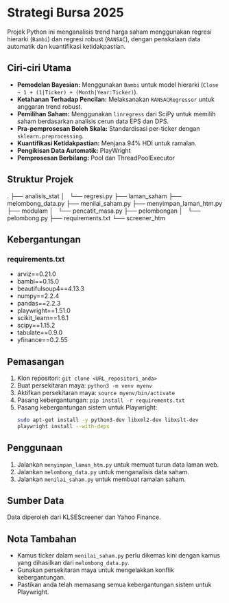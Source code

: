 # Strategi Bursa 2025

Projek Python ini menganalisis trend harga saham menggunakan regresi hierarki (`Bambi`) dan regresi robust (`RANSAC`), dengan penskalaan data automatik dan kuantifikasi ketidakpastian.

## Ciri-ciri Utama

* **Pemodelan Bayesian:** Menggunakan `Bambi` untuk model hierarki (`Close ~ 1 + (1|Ticker) + (Month|Year:Ticker)`).
* **Ketahanan Terhadap Pencilan:** Melaksanakan `RANSACRegressor` untuk anggaran trend robust.
* **Pemilihan Saham:** Menggunakan `linregress` dari SciPy untuk memilih saham berdasarkan analisis cerun data EPS dan DPS.
* **Pra-pemprosesan Boleh Skala:** Standardisasi per-ticker dengan `sklearn.preprocessing`.
* **Kuantifikasi Ketidakpastian:** Menjana 94% HDI untuk ramalan.
* **Pengikisan Data Automatik:** PlayWright
* **Pemprosesan Berbilang:** Pool dan ThreadPoolExecutor

## Struktur Projek
.
├── analisis_stat
│   └── regresi.py
├── laman_saham
├── melombong_data.py
├── menilai_saham.py
├── menyimpan_laman_htm.py
├── modulam
│   └── pencatit_masa.py
├── pelombongan
│   └── pelombong.py
├── requirements.txt
└── screener_htm

## Kebergantungan
### requirements.txt
* arviz==0.21.0
* bambi==0.15.0
* beautifulsoup4==4.13.3
* numpy==2.2.4
* pandas==2.2.3
* playwright==1.51.0
* scikit_learn==1.6.1
* scipy==1.15.2
* tabulate==0.9.0
* yfinance==0.2.55

## Pemasangan

1.  Klon repositori: `git clone <URL_repositori_anda>`
2.  Buat persekitaran maya: `python3 -m venv myenv`
3.  Aktifkan persekitaran maya: `source myenv/bin/activate`
4.  Pasang kebergantungan: `pip install -r requirements.txt`
5.  Pasang kebergantungan sistem untuk Playwright:
    ```bash
    sudo apt-get install -y python3-dev libxml2-dev libxslt-dev
    playwright install --with-deps
    ```

## Penggunaan

1.  Jalankan `menyimpan_laman_htm.py` untuk memuat turun data laman web.
2.  Jalankan `melombong_data.py` untuk menganalisis data saham.
3.  Jalankan `menilai_saham.py` untuk membuat ramalan saham.

## Sumber Data

Data diperoleh dari KLSEScreener dan Yahoo Finance.

## Nota Tambahan

* Kamus ticker dalam `menilai_saham.py` perlu dikemas kini dengan kamus yang dihasilkan dari `melombong_data.py`.
* Gunakan persekitaran maya untuk mengelakkan konflik kebergantungan.
* Pastikan anda telah memasang semua kebergantungan sistem untuk Playwright.